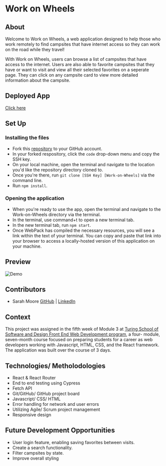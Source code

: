 # Work on Wheels 

## About

Welcome to Work on Wheels, a web application designed to help those who work remotely to find campsites that have internet access so they can work on the road while they travel!

With Work on Wheels, users can browse a list of campsites that have access to the internet. Users are also able to favorite campsites that they have or want to visit and view all their selected favorites on a seperate page. They can click on any campsite card to view more detailed information about the campsite.
## Deployed App
[Click here](https://work-on-wheels.vercel.app/)

## Set Up 

### Installing the files
 - Fork this [repository](https://github.com/sarahcatherine311/Work-on-Wheels) to your GitHub account. 
 - In your forked respository, click the `code` drop-down menu and copy the SSH key.
 - On your local machine, open the terminal and navigate to the location you'd like the repository directory cloned to. 
 - Once you're there, run `git clone [SSH Key] [Work-on-Wheels]` via the command line.
 - Run `npm install`. 

### Opening the application
 - When you're ready to use the app, open the terminal and navigate to the Work-on-Wheels directory via the terminal.
 - In the terminal, use command+t to open a new terminal tab. 
 - In the new terminal tab, run `npm start`.
 - Once WebPack has compiled the necessary resources, you will see a link within the text of your terminal. You can copy and paste that link into your browser to access a locally-hosted version of this application on your machine. 

## Preview
![Demo](https://media.giphy.com/media/v1.Y2lkPTc5MGI3NjExZjcwZjQ1YTI1OGM5N2M4ZmU3MDFmZTFiYTZjZTdlOTk4OTIwNmIxNCZlcD12MV9pbnRlcm5hbF9naWZzX2dpZklkJmN0PWc/div57xr0QUWtHUrLBa/giphy.gif)


## Contributors
- Sarah Moore [GitHub](https://github.com/sarahcatherine311) | [LinkedIn](https://www.linkedin.com/in/sarah-moore-a35196127/) <br>

## Context
This project was assigned in the fifth week of Module 3 at [Turing School of Software and Design Front End Web Development program](https://frontend.turing.edu/), a four- module, seven-month course focused on preparing students for a career as web developers working with Javascript, HTML, CSS, and the React framework. The application was built over the course of 3 days.

## Technologies/ Metholodologies
- React & React Router
- End to end testing using Cypress
- Fetch API
- Git/GitHub/ GitHub project board
- Javascript/ CSS/ HTML
- Error handling for network and user errors
- Utilizing Agile/ Scrum project management
- Responsive design

## Future Development Opportunities
- User login feature, enabling saving favorites between visits.
- Create a search functionality.
- Filter campsites by state. 
- Improve overall styling
